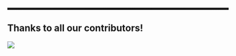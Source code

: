 <span style="margin-top: 2rem;"></span>

<hr style="border: 0; height: 5px; background-image: linear-gradient(to right, rgba(0, 0, 0, 0), rgba(0, 0, 0, 0.25), rgba(0, 0, 0, 0));" />


## Thanks to all our contributors!
<a href="https://github.com/RikoxCode/ai-cheatsheet/graphs/contributors">
  <img src="https://contrib.rocks/image?repo=RikoxCode/ai-cheatsheet" />
</a>
